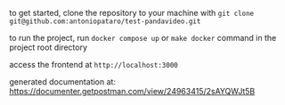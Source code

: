 to get started, clone the repository to your machine with `git clone git@github.com:antoniopataro/test-pandavideo.git`

to run the project, run `docker compose up` or `make docker` command in the project root directory

access the frontend at `http://localhost:3000`

generated documentation at: https://documenter.getpostman.com/view/24963415/2sAYQWJt5B
